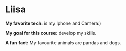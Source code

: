 # Liisa

**My favorite tech:** is my Iphone and Camera:)

**My goal for this course:** develop my skills.

**A fun fact:** My favourite animals are pandas and dogs.
